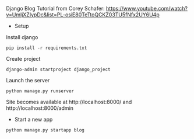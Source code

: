 Django Blog Tutorial from Corey Schafer: https://www.youtube.com/watch?v=UmljXZIypDc&list=PL-osiE80TeTtoQCKZ03TU5fNfx2UY6U4p

* Setup

Install django
```
pip install -r requirements.txt
```

Create project
```
django-admin startproject django_project
```

Launch the server
```
python manage.py runserver
```

Site becomes available at http://localhost:8000/ and http://localhost:8000/admin

* Start a new app

```
python manage.py startapp blog
```
